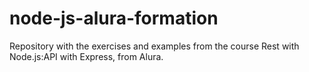 # node-js-alura-formation
Repository with the exercises and examples from the course Rest with Node.js:API with Express, from Alura.
